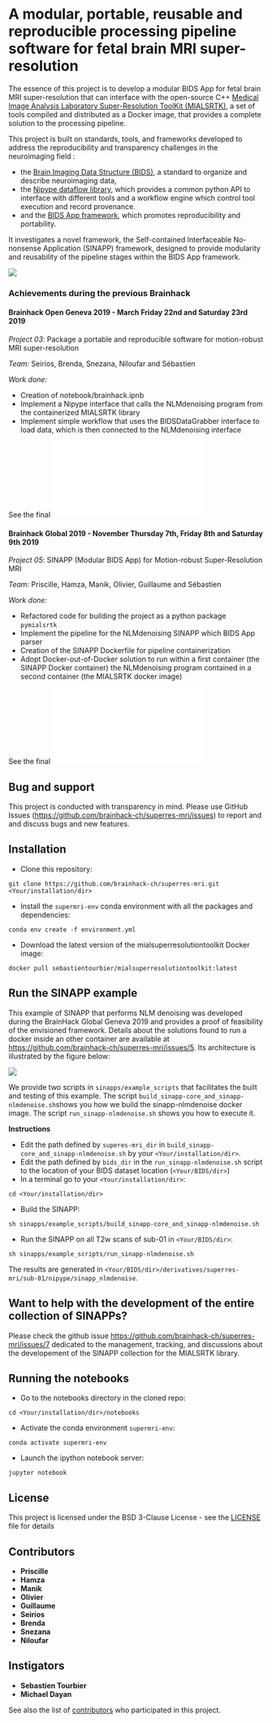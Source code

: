 # A modular, portable, reusable and reproducible processing pipeline software for fetal brain MRI super-resolution

The essence of this project is to develop a modular BIDS App for fetal brain MRI super-resolution that can interface with the open-source C++ [Medical Image Analysis Laboratory Super-Resolution ToolKit (MIALSRTK)](https://github.com/sebastientourbier/mialsuperresolutiontoolkit), a set of tools compiled and distributed as a Docker image, that provides a complete solution to the processing pipeline.

This project is built on standards, tools, and frameworks developed to address the reproducibility and transparency challenges in the neuroimaging field :

- the [Brain Imaging Data Structure (BIDS)](https://bids.neuroimaging.io), a standard to organize and describe neuroimaging data,
- the [Nipype dataflow library](https://nipype.readthedocs.io), which provides a common python API to interface with different tools and a workflow engine which control tool execution and record provenance. 
- and the [BIDS App framework](https://bids-apps.neuroimaging.io), which promotes reproducibility and portability. 

It investigates a novel framework, the Self-contained Interfaceable No-nonsense Application (SINAPP) framework, designed to provide modularity and reusability of the pipeline stages within the BIDS App framework. 

![](resources/images/sinapp-framework.png)

### Achievements during the previous Brainhack

#### Brainhack Open Geneva 2019 - March Friday 22nd and Saturday 23rd 2019

*Project 03*: Package a portable and reproducible software for motion-robust MRI super-resolution

*Team:* Seirios, Brenda, Snezana, Niloufar and Sébastien

*Work done:*
* Creation of notebook/brainhack.ipnb
* Implement a Nipype interface that calls the NLMdenoising program from the containerized MIALSRTK library
* Implement simple workflow that uses the BIDSDataGrabber interface to load data, which is then connected to the NLMdenoising interface

See the final ![presentation](resources/slides/BrainHack2019.pdf)

#### Brainhack Global 2019 - November Thursday 7th, Friday 8th and Saturday 9th 2019

*Project 05*: SINAPP (Modular BIDS App) for Motion-robust Super-Resolution MRI

*Team:* Priscille, Hamza, Manik, Olivier, Guillaume and Sébastien 

*Work done:*
* Refactored code for building the project as a python package `pymialsrtk`
* Implement the pipeline for the NLMdenoising SINAPP which BIDS App parser
* Creation of the SINAPP Dockerfile for pipeline containerization
* Adopt Docker-out-of-Docker solution to run within a first container (the SINAPP Docker container) the NLMdenoising program contained in a second container (the MIALSRTK docker image)

See the final ![presentation](resources/slides/BrainHackGlobal2019.pdf)


## Bug and support

This project is conducted with transparency in mind. Please use GitHub Issues (https://github.com/brainhack-ch/superres-mri/issues) to report and and discuss bugs and new features. 

## Installation
* Clone this repository:
```
git clone https://github.com/brainhack-ch/superres-mri.git <Your/installation/dir>
```
* Install the `supermri-env` conda environment with all the packages and dependencies:
```
conda env create -f environment.yml
```
* Download the latest version of the mialsuperresolutiontoolkit Docker image:
```
docker pull sebastientourbier/mialsuperresolutiontoolkit:latest
```


## Run the SINAPP example

This example of SINAPP that performs NLM denoising was developed during the BrainHack Global Geneva 2019 and provides a proof of feasibility of the envisioned framework. Details about the solutions found to run a docker inside an other container are available at https://github.com/brainhack-ch/superres-mri/issues/5. Its architecture is illustrated by the figure below:

![](resources/images/sinapp-nlmdenoise.png)

We provide two scripts in `sinapps/example_scripts` that facilitates the built and testing of this example. The script `build_sinapp-core_and_sinapp-nlmdenoise.sh`shows you how we build the sinapp-nlmdenoise docker image. The script `run_sinapp-nlmdenoise.sh` shows you how to execute it. 

**Instructions**

* Edit the path defined by `superes-mri_dir` in `build_sinapp-core_and_sinapp-nlmdenoise.sh` by your `<Your/installation/dir>`.
* Edit the path defined by `bids_dir` in the  `run_sinapp-nlmdenoise.sh` script to the location of your BIDS dataset location (`<Your/BIDS/dir>`)
* In a terminal go to your `<Your/installation/dir>`:
```
cd <Your/installation/dir>
```
* Build the SINAPP:
```
sh sinapps/example_scripts/build_sinapp-core_and_sinapp-nlmdenoise.sh
```
* Run the SINAPP  on all T2w scans of sub-01 in `<Your/BIDS/dir>`:
```
sh sinapps/example_scripts/run_sinapp-nlmdenoise.sh
```
The results are generated in `<Your/BIDS/dir>/derivatives/superres-mri/sub-01/nipype/sinapp_nlmdenoise`.

## Want to help with the development of the entire collection of SINAPPs?
Please check the github issue https://github.com/brainhack-ch/superres-mri/issues/7 dedicated to the management, tracking, and discussions about the developement of the SINAPP collection for the MIALSRTK library.

## Running the notebooks

* Go to the notebooks directory in the cloned repo:
```
cd <Your/installation/dir>/notebooks
```

* Activate the conda environment `supermri-env`:
```
conda activate supermri-env
```

* Launch the ipython notebook server:
```
jupyter notebook
```


## License

This project is licensed under the BSD 3-Clause License - see the [LICENSE](LICENSE) file for details

## Contributors
* **Priscille**
* **Hamza**
* **Manik**
* **Olivier**
* **Guillaume**
* **Seirios**
* **Brenda**
* **Snezana**
* **Niloufar**

## Instigators
* **Sebastien Tourbier**
* **Michael Dayan**

See also the list of [contributors](https://github.com/brainhack-ch/superres-mri/contributors) who participated in this project.

